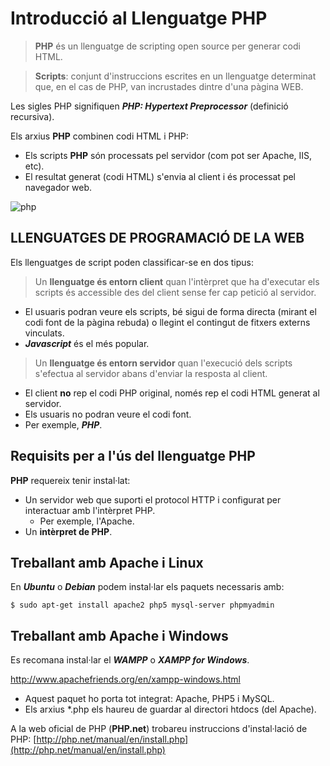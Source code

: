<!-- notoc -->

# Introducció al Llenguatge PHP

> **PHP** és un llenguatge de scripting open source per generar codi HTML.

> **Scripts**: conjunt d'instruccions escrites en un llenguatge determinat que, en el cas de PHP, van incrustades dintre d'una pàgina WEB.

Les sigles PHP signifiquen ***PHP: Hypertext Preprocessor*** (definició recursiva).

Els arxius **PHP** combinen codi HTML i PHP:

  * Els scripts **PHP** són processats pel servidor (com pot ser Apache, IIS, etc).
  * El resultat generat (codi HTML) s'envia al client i és processat pel navegador web.

![php](https://sdz-upload.s3.amazonaws.com/prod/upload/p1ch1_JavaScript%20client%20-%20New%20Page.png)

## LLENGUATGES DE PROGRAMACIÓ DE LA WEB

Els llenguatges de script poden classificar-se en dos tipus:

> Un **llenguatge és entorn client** quan l'intèrpret que ha d'executar els scripts és accessible des del client sense fer cap petició al servidor.

* El usuaris podran veure els scripts, bé sigui de forma directa (mirant el codi font de la pàgina rebuda) o llegint el contingut de fitxers externs vinculats.
* **_Javascript_** és el més popular. 	
  
  
> Un **llenguatge és entorn servidor** quan l'execució dels scripts s'efectua al servidor abans d'enviar la resposta al client. 

* El client **no** rep el codi PHP original, només rep el codi HTML generat al servidor.
* Els usuaris no podran veure el codi font.
* Per exemple, **_PHP_**.


## Requisits per a l'ús del llenguatge PHP

**PHP** requereix tenir instal·lat:
* Un servidor web que suporti el protocol HTTP i configurat per interactuar amb l'intèrpret PHP.
	* Per exemple, l'Apache.
* Un **intèrpret de PHP**.

## Treballant amb Apache i Linux

En **_Ubuntu_** o **_Debian_** podem instal·lar els paquets necessaris amb:

```
$ sudo apt-get install apache2 php5 mysql-server phpmyadmin
```

## Treballant amb Apache i Windows

Es recomana instal·lar el **_WAMPP_** o **_XAMPP for Windows_**.

http://www.apachefriends.org/en/xampp-windows.html

* Aquest paquet ho porta tot integrat: Apache, PHP5 i MySQL.
* Els arxius \*.php els haureu de guardar al directori htdocs (del Apache).

A la web oficial de PHP (**PHP.net**) trobareu instruccions d'instal·lació de PHP: [http://php.net/manual/en/install.php](http://php.net/manual/en/install.php)